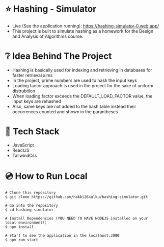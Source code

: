 # ⭐ Hashing - Simulator
* Live (See the application running): https://hashing-simulator-0.web.app/
* This project is built to simulate hashing as a homework for the Design and Analysis of Algorithms course.
 
# ❔ Idea Behind The Project
* Hashing is basically used for indexing and retrieving in databases for faster retrieval aims
* In the project, prime numbers are used to hash the input keys
* Loading factor approach is used in the project for the sake of uniform distrubition
* When loading factor exceeds the DEFAULT_LOAD_FACTOR value, the input keys are rehashed
* Also, same keys are not added to the hash table instead their occurrences counted and shown in the parantheses

# 🚀 Tech Stack
* JavaScript
* ReactJS
* TailwindCss

# 💿 How to Run Local
```
# Clone this repository
$ git clone https://github.com/hakki264ulku/hashing-simulator.git

# Go into the repository
$ cd hashing-simulator

# Install Dependencies (YOU NEED TO HAVE NODEJS installed on your local environment!)
$ npm install

# Start to see the application in the localhost:3000
$ npm run start
```
